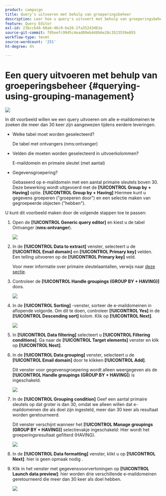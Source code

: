 ```yaml
---
product: campaign
title: Query’s uitvoeren met behulp van groeperingsbeheer
description: Leer hoe u query's uitvoert met behulp van groeperingsbeheer
feature: Query Editor
exl-id: 23bccb48-60ab-46c9-be26-2fa35243d61e
source-git-commit: f05eefc9945c4ead89eb448b6e28c3523559e055
workflow-type: tm+mt
source-wordcount: '251'
ht-degree: 4%

---
```


# Een query uitvoeren met behulp van groeperingsbeheer {#querying-using-grouping-management}

![](../../assets/common.svg)

In dit voorbeeld willen we een query uitvoeren om alle e-maildomeinen te zoeken die meer dan 30 keer zijn aangewezen tijdens eerdere leveringen.

* Welke tabel moet worden geselecteerd?

   De tabel met ontvangers (nms:ontvanger)

* Velden die moeten worden geselecteerd in uitvoerkolommen?

   E-maildomein en primaire sleutel (met aantal)

* Gegevensgroepering?

   Gebaseerd op e-maildomein met een aantal primaire sleutels boven 30. Deze bewerking wordt uitgevoerd met de **[!UICONTROL Group by + Having]** optie. **[!UICONTROL Group by + Having]** Hiermee kunt u gegevens groeperen (&quot;groeperen door&quot;) en een selectie maken van gegroepeerde objecten (&quot;hebben&quot;).

U kunt dit voorbeeld maken door de volgende stappen toe te passen:

1. Open de **[!UICONTROL Generic query editor]** en kiest u de tabel Ontvanger (**nms:ontvanger**).

   ![](assets/query_editor_02.png)

1. In de **[!UICONTROL Data to extract]** venster, selecteert u de **[!UICONTROL Email domain]** en **[!UICONTROL Primary key]** velden. Een telling uitvoeren op de **[!UICONTROL Primary key]** veld.

   Voor meer informatie over primaire sleutelaantallen, verwijs naar [deze sectie](../../platform/using/defining-filter-conditions.md#building-expressions).

1. Controleer de **[!UICONTROL Handle groupings (GROUP BY + HAVING)]** doos.

   ![](assets/query_editor_nveau_29.png)

1. In de **[!UICONTROL Sorting]** -venster, sorteer de e-maildomeinen in aflopende volgorde. Om dit te doen, controleer **[!UICONTROL Yes]** in de **[!UICONTROL Descending sort]** kolom. Klik op **[!UICONTROL Next]**.

   ![](assets/query_editor_nveau_70.png)

1. In **[!UICONTROL Data filtering]** selecteert u **[!UICONTROL Filtering conditions]**. Ga naar de **[!UICONTROL Target elements]** venster en klik op **[!UICONTROL Next]**.
1. In de **[!UICONTROL Data grouping]** venster, selecteert u de **[!UICONTROL Email domain]** door te klikken **[!UICONTROL Add]**.

   Dit venster voor gegevensgroepering wordt alleen weergegeven als de **[!UICONTROL Handle groupings (GROUP BY + HAVING]**) is ingeschakeld.

   ![](assets/query_editor_blocklist_04.png)

1. In de **[!UICONTROL Grouping condition]** Geef een aantal primaire sleutels op dat groter is dan 30, omdat we alleen willen dat e-maildomeinen die als doel zijn ingesteld, meer dan 30 keer als resultaat worden geretourneerd.

   Dit venster verschijnt wanneer het **[!UICONTROL Manage groupings (GROUP BY + HAVING)]** selectievakje ingeschakeld: Hier wordt het groeperingsresultaat gefilterd (HAVING).

   ![](assets/query_editor_blocklist_05.png)

1. In de **[!UICONTROL Data formatting]** venster, klikt u op **[!UICONTROL Next]**: hier is geen opmaak nodig .
1. Klik in het venster met gegevensvoorvertoningen op **[!UICONTROL Launch data preview]**: hier worden drie verschillende e-maildomeinen geretourneerd die meer dan 30 keer als doel hebben.

   ![](assets/query_editor_blocklist_06.png)

